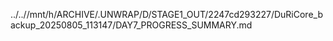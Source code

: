../..//mnt/h/ARCHIVE/.UNWRAP/D/STAGE1_OUT/2247cd293227/DuRiCore_backup_20250805_113147/DAY7_PROGRESS_SUMMARY.md